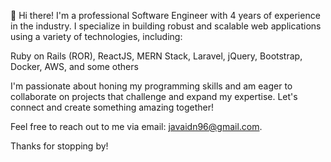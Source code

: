 👋 Hi there! I'm a professional Software Engineer with 4 years of experience in the industry. I specialize in building robust and scalable web applications using a variety of technologies, including:

Ruby on Rails (ROR),
ReactJS,
MERN Stack,
Laravel,
jQuery,
Bootstrap,
Docker,
AWS, and some others

I'm passionate about honing my programming skills and am eager to collaborate on projects that challenge and expand my expertise. Let's connect and create something amazing together!

Feel free to reach out to me via email: javaidn96@gmail.com.

Thanks for stopping by!

